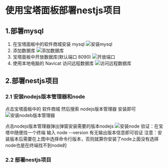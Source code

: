 # 使用宝塔面板部署nestjs项目
## 1.部署mysql
1. 在宝塔面板中的软件商城安装 mysql
![安装mysql](https://cdn.nlark.com/yuque/0/2025/png/2488285/1756227665152-a0625b59-c7fb-415a-9ed6-cc213b78c3ec.png?x-oss-process=image%2Fformat%2Cwebp)
2. 添加数据库
![添加数据库](https://cdn.nlark.com/yuque/0/2025/png/2488285/1756227984065-a6101433-8676-4b40-8f61-4c9ec57299c7.png?x-oss-process=image%2Fformat%2Cwebp)
3. 宝塔面板中开放数据库(默认端口 8090)
![开放端口](https://cdn.nlark.com/yuque/0/2025/png/2488285/1756228201950-e7139293-d337-4942-87d3-62db92f73d51.png?x-oss-process=image%2Fformat%2Cwebp)
4. 使用本地电脑的 Navicat 访问远程数据库
![访问远程数据库](https://cdn.nlark.com/yuque/0/2025/png/2488285/1756228121389-d00f35ca-f496-4272-9d9d-473e00652f73.png?x-oss-process=image%2Fformat%2Cwebp)

## 2.部署nestjs项目
### 2.1 安装nodejs版本管理器和node
点击宝塔面板中的 软件商城 然后搜索 nodejs版本管理器 安装即可
![安装nodeb版本管理器](https://cdn.nlark.com/yuque/0/2025/png/2488285/1756394827624-83ccbb5a-8364-4f40-978c-ff371c6776c5.png?x-oss-process=image%2Fformat%2Cwebp)

点击nodejs版本管理器弹出弹窗安装需要的版本nodejs
![安装node](https://cdn.nlark.com/yuque/0/2025/png/2488285/1756233478503-d346c3e0-d248-4a84-817a-c386176db64f.png?x-oss-process=image%2Fformat%2Cwebp) 
验证：在宝塔中随便找一个终端 输入 node --version 有无输出版本信息即可验证
注意：安装版本后需要在上图中选择命令行版本，否则就算你安装了node上面没有选择node也是在终端找不到node的

### 2.2 部署nestjs项目